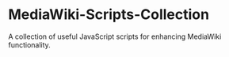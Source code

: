 # MediaWiki-Scripts-Collection
A collection of useful JavaScript scripts for enhancing MediaWiki functionality.
